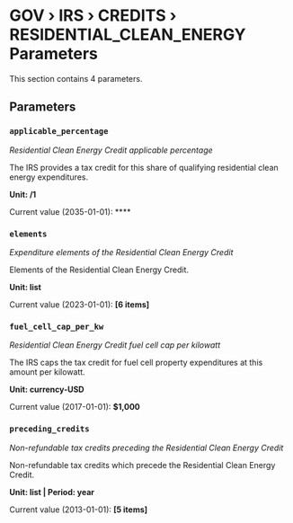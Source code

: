 # GOV › IRS › CREDITS › RESIDENTIAL_CLEAN_ENERGY Parameters

This section contains 4 parameters.

## Parameters

### `applicable_percentage`
*Residential Clean Energy Credit applicable percentage*

The IRS provides a tax credit for this share of qualifying residential clean energy expenditures.

**Unit: /1**

Current value (2035-01-01): ****


### `elements`
*Expenditure elements of the Residential Clean Energy Credit*

Elements of the Residential Clean Energy Credit.

**Unit: list**

Current value (2023-01-01): **[6 items]**


### `fuel_cell_cap_per_kw`
*Residential Clean Energy Credit fuel cell cap per kilowatt*

The IRS caps the tax credit for fuel cell property expenditures at this amount per kilowatt.

**Unit: currency-USD**

Current value (2017-01-01): **$1,000**


### `preceding_credits`
*Non-refundable tax credits preceding the Residential Clean Energy Credit*

Non-refundable tax credits which precede the Residential Clean Energy Credit.

**Unit: list | Period: year**

Current value (2013-01-01): **[5 items]**

